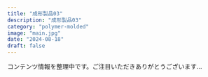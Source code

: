 ```yaml
---
title: "成形製品03"
description: "成形製品03"
category: "polymer-molded"
image: "main.jpg"
date: "2024-08-18"
draft: false
---
```


コンテンツ情報を整理中です。ご注目いただきありがとうございます...